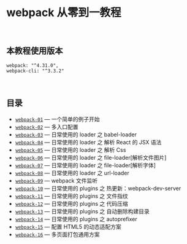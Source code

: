 # webpack 从零到一教程

<br />

## 本教程使用版本

```shell
webpack: "^4.31.0",
webpack-cli: "^3.3.2"
```

<br />

## 目录

- [`webpack-01`](./webpack-01/README.md) &mdash; 一个简单的例子开始
- [`webpack-02`](./webpack-02/README.md) &mdash; 多入口配置
- [`webpack-03`](./webpack-03/README.md) &mdash; 日常使用的 loader 之 babel-loader
- [`webpack-04`](./webpack-04/README.md) &mdash; 日常使用的 loader 之 解析 React 的 JSX 语法
- [`webpack-05`](./webpack-05/README.md) &mdash; 日常使用的 loader 之 解析 Css
- [`webpack-06`](./webpack-06/README.md) &mdash; 日常使用的 loader 之 file-loader[解析文件图片]
- [`webpack-07`](./webpack-07/README.md) &mdash; 日常使用的 loader 之 file-loader[解析字体]
- [`webpack-08`](./webpack-08/README.md) &mdash; 日常使用的 loader 之 url-loader
- [`webpack-09`](./webpack-09/README.md) &mdash; webpack 文件监听
- [`webpack-10`](./webpack-10/README.md) &mdash; 日常使用的 plugins 之 热更新：webpack-dev-server
- [`webpack-11`](./webpack-11/README.md) &mdash; 日常使用的 plugins 之 文件指纹
- [`webpack-12`](./webpack-12/README.md) &mdash; 日常使用的 plugins 之 代码压缩
- [`webpack-13`](./webpack-13/README.md) &mdash; 日常使用的 plugins 之 自动删除构建目录
- [`webpack-14`](./webpack-14/README.md) &mdash; 日常使用的 plugins 之 autoprefixer
- [`webpack-15`](./webpack-15/README.md) &mdash; 配置 HTML5 的动态适配方案
- [`webpack-16`](./webpack-16/README.md) &mdash; 多页面打包通用方案
